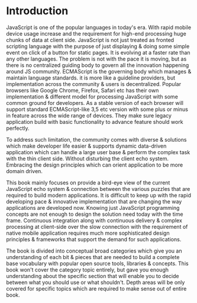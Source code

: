 # Introduction

JavaScript is one of the popular languages in today's era. With rapid mobile device usage increase and the requirement for high-end processing huge chunks of data at client side. JavaScript is not just treated as fronted scripting language with the purpose of just displaying & doing some simple event on click of a button for static pages. It is evolving at a faster rate than any other languages. The problem is not with the pace it is moving, but as there is no centralized guiding body to govern all the innovation happening around JS community. ECMAScript is the governing body which manages & maintain language standards. it is more like a guideline providers, but implementation across the community & users is decentralized. Popular browsers like Google Chrome, Firefox, Safari etc has their own implementation & different model for processing JavaScript with some common ground for developers. As a stable version of each browser will support standard ECMAScript-like 3,5 etc version with some plus or minus in feature across the wide range of devices. They make sure legacy application build with basic functionality to advance feature should work perfectly.

To address such limitation, the community comes with diverse & solutions which make developer life easier & supports dynamic data-driven application which can handle a large user base & perform the complex task with the thin client side. Without disturbing the client echo system. Embracing the design principles which can orient application to be more domain driven.

This book mainly focuses on provide a bird-eye view of the current JavaScript echo system & connection between the various puzzles that are required to build modern applications. It is difficult to keep up with the rapid developing pace & innovative implementation that are changing the way applications are developed now. Knowing just JavaScript programming concepts are not enough to design the solution need today with the time frame. Continuous integration along with continuous delivery & complex processing at client-side over the slow connection with the requirement of native mobile application requires much more sophisticated design principles & frameworks that support the demand for such applications.

The book is divided into conceptual broad categories which give you an understanding of each bit & pieces that are needed to build a complete base vocabulary with popular open source tools, libraries & concepts. This book won't cover the category topic entirely, but gave you enough understanding about the specific section that will enable you to decide between what you should use or what shouldn't. Depth areas will be only covered for specific topics which are required to make sense out of entire book.
